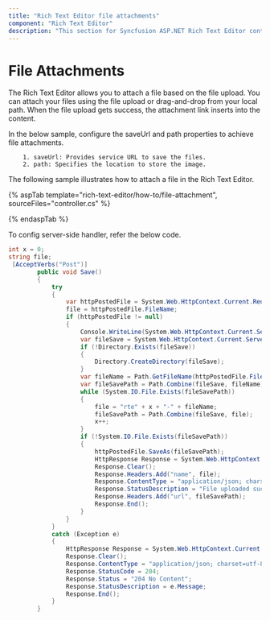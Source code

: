 ```yaml
---
title: "Rich Text Editor file attachments"
component: "Rich Text Editor"
description: "This section for Syncfusion ASP.NET Rich Text Editor control explains on how to attach the files."
---
```


# File Attachments

The Rich Text Editor allows you to attach a file based on the file upload. You can attach your files using the file upload or drag-and-drop from your local path. When the file upload gets success, the attachment link inserts into the content.

In the below sample, configure the saveUrl and path properties to achieve file attachments.

        1. saveUrl: Provides service URL to save the files.
        2. path: Specifies the location to store the image.

The following sample illustrates how to attach a file in the Rich Text Editor.

{% aspTab template="rich-text-editor/how-to/file-attachment", sourceFiles="controller.cs" %}

{% endaspTab %}

To config server-side handler, refer the below code.

``` csharp
int x = 0;
string file;
 [AcceptVerbs("Post")]
        public void Save()
        {
            try
            {
                var httpPostedFile = System.Web.HttpContext.Current.Request.Files["UploadFiles"];
                file = httpPostedFile.FileName;
                if (httpPostedFile != null)
                {
                    Console.WriteLine(System.Web.HttpContext.Current.Server.MapPath("~/Files"));
                    var fileSave = System.Web.HttpContext.Current.Server.MapPath("~/Files");
                    if (!Directory.Exists(fileSave))
                    {
                        Directory.CreateDirectory(fileSave);
                    }
                    var fileName = Path.GetFileName(httpPostedFile.FileName);
                    var fileSavePath = Path.Combine(fileSave, fileName);
                    while (System.IO.File.Exists(fileSavePath))
                    {
                        file = "rte" + x + "-" + fileName;
                        fileSavePath = Path.Combine(fileSave, file);
                        x++;
                    }
                    if (!System.IO.File.Exists(fileSavePath))
                    {
                        httpPostedFile.SaveAs(fileSavePath);
                        HttpResponse Response = System.Web.HttpContext.Current.Response;
                        Response.Clear();
                        Response.Headers.Add("name", file);
                        Response.ContentType = "application/json; charset=utf-8";
                        Response.StatusDescription = "File uploaded succesfully";
                        Response.Headers.Add("url", fileSavePath);
                        Response.End();
                    }
                }
            }
            catch (Exception e)
            {
                HttpResponse Response = System.Web.HttpContext.Current.Response;
                Response.Clear();
                Response.ContentType = "application/json; charset=utf-8";
                Response.StatusCode = 204;
                Response.Status = "204 No Content";
                Response.StatusDescription = e.Message;
                Response.End();
            }
        }
```